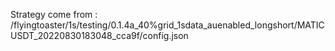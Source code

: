 Strategy come from : /flyingtoaster/1s/testing/0.1.4a_40%grid_1sdata_auenabled_longshort/MATICUSDT_20220830183048_cca9f/config.json